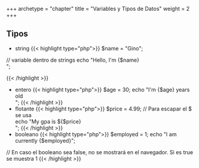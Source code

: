 +++
archetype = "chapter"
title = "Variables y Tipos de Datos"
weight = 2
+++

## Tipos
- string 
{{< highlight type="php">}}
$name = "Gino";

// variable dentro de strings
echo "Hello, I'm {$name}<br>";

{{< /highlight >}}
- entero
{{< highlight type="php">}}
$age = 30;
echo "I'm {$age} years old<br>";
{{< /highlight >}}
- flotante
{{< highlight type="php">}}
$price = 4.99;
// Para escapar el $ se usa \
echo "My gpa is \${$price} <br>";
{{< /highlight >}}
- booleano 
{{< highlight type="php">}}
$employed = 1;
echo "I am currently {$employed}";

// En caso el booleano sea false, no se mostrará en el navegador. Si es true se muestra 1
{{< /highlight >}}


